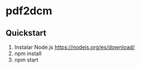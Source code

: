 # pdf2dcm

## Quickstart

1. Instalar Node.js https://nodejs.org/es/download/
2. npm install
3. npm start